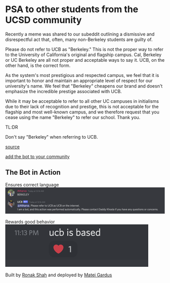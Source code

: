 # PSA to other students from the UCSD community

Recently a meme was shared to our subeddit outlining a dismissive and disrespectful act that, often, many non-Berkeley students are guilty of.

Please do not refer to UCB as "Berkeley." This is not the proper way to refer to the University of California's original and flagship campus. Cal, Berkeley or UC Berkeley are all not proper and acceptable ways to say it. UCB, on the other hand, is the correct form.

As the system's most prestigious and respected campus, we feel that it is important to honor and maintain an appropriate level of respect for our university's name. We feel that "Berkeley" cheapens our brand and doesn't emphasize the incredible prestige associated with UCB.

While it may be acceptable to refer to all other UC campuses in initialisms due to their lack of recognition and prestige, this is not acceptable for the flagship and most well-known campus, and we therefore request that you cease using the name "Berkeley" to refer our school. Thank you.

TL:DR

Don't say "Berkeley" when referring to UCB.

[source](https://www.reddit.com/r/UCSD/comments/hcqnpx/psa_to_ucsd_students_from_the_berkeley_community/)

[add the bot to your community](https://discord.com/api/oauth2/authorize?client_id=942694849663098902&permissions=3072&scope=bot)

## The Bot in Action
Ensures correct language
![corrections](images/atharva_use.png)

Rewards good behavior
![ucb heart react](images/ucb_correct.png)

Built by [Ronak Shah](https://ronakshah.net) and deployed by [Matei Gardus](https://gard.us/)
